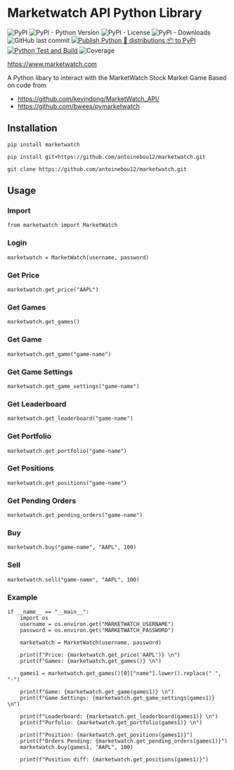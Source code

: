 # Marketwatch API Python Library

![PyPI](https://img.shields.io/pypi/v/marketwatch)
![PyPI - Python Version](https://img.shields.io/pypi/pyversions/marketwatch)
![PyPI - License](https://img.shields.io/pypi/l/marketwatch)
![PyPI - Downloads](https://img.shields.io/pypi/dm/marketwatch)
![GitHub last commit](https://img.shields.io/github/last-commit/antoinebou12/marketwatch)
[![Publish Python 🐍 distributions 📦 to PyPI](https://github.com/antoinebou12/marketwatch/actions/workflows/python-publish.yml/badge.svg)](https://github.com/antoinebou12/marketwatch/actions/workflows/python-publish.yml)
[![Python Test and Build](https://github.com/antoinebou12/marketwatch/actions/workflows/python-test.yml/badge.svg)](https://github.com/antoinebou12/marketwatch/actions/workflows/python-test.yml)
![Coverage](.github/badge/coverage.svg)

https://www.marketwatch.com

A Python libary to interact with the MarketWatch Stock Market Game
Based on code from

- https://github.com/kevindong/MarketWatch_API/
- https://github.com/bwees/pymarketwatch

## Installation

```
pip install marketwatch
```

```
pip install git+https://github.com/antoinebou12/marketwatch.git
```

```
git clone https://github.com/antoinebou12/marketwatch.git
```

## Usage

### Import

```
from marketwatch import MarketWatch
```

### Login

```
marketwatch = MarketWatch(username, password)
```

### Get Price

```
marketwatch.get_price("AAPL")
```

### Get Games

```
marketwatch.get_games()
```

### Get Game

```
marketwatch.get_game("game-name")
```

### Get Game Settings

```
marketwatch.get_game_settings("game-name")
```

### Get Leaderboard

```
marketwatch.get_leaderboard("game-name")
```

### Get Portfolio

```
marketwatch.get_portfolio("game-name")
```

### Get Positions

```
marketwatch.get_positions("game-name")
```

### Get Pending Orders

```
marketwatch.get_pending_orders("game-name")
```

### Buy

```
marketwatch.buy("game-name", "AAPL", 100)
```

### Sell

```
marketwatch.sell("game-name", "AAPL", 100)
```

### Example

```
if __name__ == "__main__":
    import os
    username = os.environ.get("MARKETWATCH_USERNAME")
    password = os.environ.get("MARKETWATCH_PASSWORD")

    marketwatch = MarketWatch(username, password)

    print(f"Price: {marketwatch.get_price('AAPL')} \n")
    print(f"Games: {marketwatch.get_games()} \n")

    games1 = marketwatch.get_games()[0]["name"].lower().replace(" ", "-")

    print(f"Game: {marketwatch.get_game(games1)} \n")
    print(f"Game Settings: {marketwatch.get_game_settings(games1)} \n")

    print(f"Leaderboard: {marketwatch.get_leaderboard(games1)} \n")
    print(f"Porfolio: {marketwatch.get_portfolio(games1)} \n")

    print(f"Position: {marketwatch.get_positions(games1)}")
    print(f"Orders Pending: {marketwatch.get_pending_orders(games1)}")
    marketwatch.buy(games1, "AAPL", 100)

    print(f"Position diff: {marketwatch.get_positions(games1)}")
```
